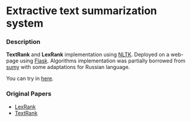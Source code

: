 # Extractive text summarization system

### Description

**TextRank** and **LexRank** implementation using [NLTK](https://github.com/nltk/nltk). Deployed on a web-page using [Flask](https://github.com/nltk/nltk). Algorithms implementation was partially borrowed from [sumy](https://github.com/miso-belica/sumy) with some adaptations for Russian language.

You can try in [here](http://ai23.cc).

### Original Papers

* [LexRank](https://www.aaai.org/Papers/JAIR/Vol22/JAIR-2214.pdf)
* [TextRank](https://web.eecs.umich.edu/~mihalcea/papers/mihalcea.emnlp04.pdf)

